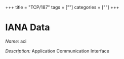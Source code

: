 +++
title = "TCP/187"
tags = [""]
categories = [""]
+++

# IANA Data

_Name:_ aci

_Description:_ Application Communication Interface

